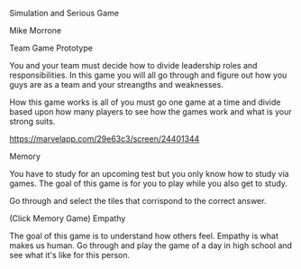Simulation and Serious Game

Mike Morrone

Team Game Prototype

You and your team must decide how to divide leadership roles and responsibilities.  In this game you will all go through and figure out how you guys are as a team and your streangths and weaknesses.  

How this game works is all of you must go one game at a time and divide based upon how many players to see how the games work and what is your strong suits.

https://marvelapp.com/29e63c3/screen/24401344

Memory

You have to study for an upcoming test but you only know how to study via games.  The goal of this game is for you to play while you also get to study.

Go through and select the tiles that corrispond to the correct answer.

(Click Memory Game) 
Empathy

The goal of this game is to understand how others feel.  Empathy is what makes us human.  Go through and play the game of a day in high school and see what it's like for this person.
